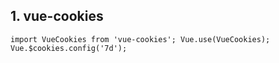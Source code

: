 ## 1. vue-cookies

`
import VueCookies from 'vue-cookies';
Vue.use(VueCookies);
Vue.$cookies.config('7d');
`
